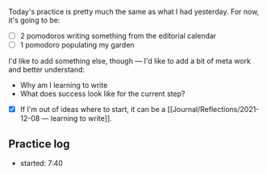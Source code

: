 Today's practice is pretty much the same as what I had yesterday. For now, it's going to be:

- [ ] 2 pomodoros writing something from the editorial calendar
- [ ] 1 pomodoro populating my garden

I'd like to add something else, though — I'd like to add a bit of meta work and better understand:

- Why am I learning to write
- What does success look like for the current step?

- [x] If I'm out of ideas where to start, it can be a [[Journal/Reflections/2021-12-08 — learning to write]].

## Practice log

- started: 7:40
